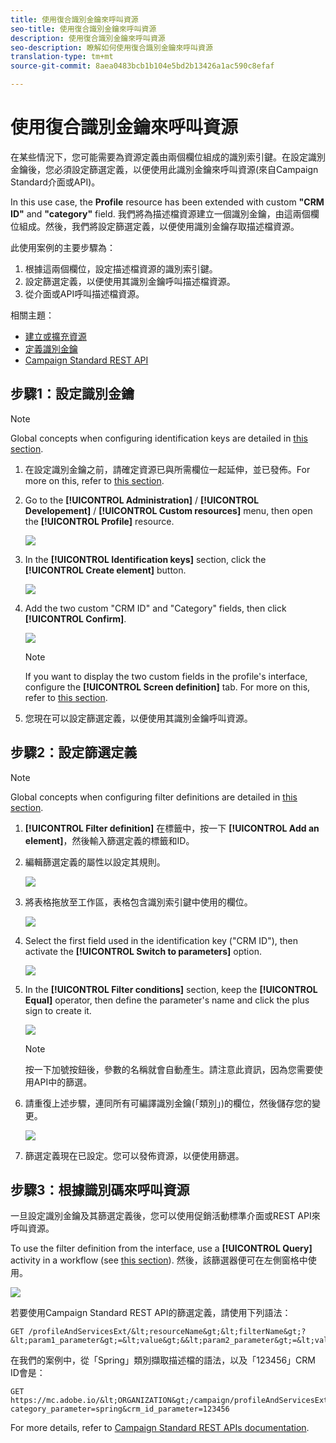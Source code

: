 ```yaml
---
title: 使用復合識別金鑰來呼叫資源
seo-title: 使用復合識別金鑰來呼叫資源
description: 使用復合識別金鑰來呼叫資源
seo-description: 瞭解如何使用復合識別金鑰來呼叫資源
translation-type: tm+mt
source-git-commit: 8aea0483bcb1b104e5bd2b13426a1ac590c8efaf

---
```



# 使用復合識別金鑰來呼叫資源

在某些情況下，您可能需要為資源定義由兩個欄位組成的識別索引鍵。在設定識別金鑰後，您必須設定篩選定義，以便使用此識別金鑰來呼叫資源(來自Campaign Standard介面或API)。

In this use case, the **Profile** resource has been extended with custom **"CRM ID"** and **"category"** field. 我們將為描述檔資源建立一個識別金鑰，由這兩個欄位組成。然後，我們將設定篩選定義，以便使用識別金鑰存取描述檔資源。

此使用案例的主要步驟為：

1. 根據這兩個欄位，設定描述檔資源的識別索引鍵。
1. 設定篩選定義，以便使用其識別金鑰呼叫描述檔資源。
1. 從介面或API呼叫描述檔資源。

相關主題：

* [建立或擴充資源](../../developing/using/creating-or-extending-the-resource.md)
* [定義識別金鑰](../../developing/using/configuring-the-resource-s-data-structure.md#defining-identification-keys)
* [Campaign Standard REST API](https://docs.campaign.adobe.com/doc/standard/en/api/ACS_API.html)

## 步驟1：設定識別金鑰

>[!NOTE]
> Global concepts when configuring identification keys are detailed in [this section](../../developing/using/configuring-the-resource-s-data-structure.md#defining-identification-keys).

1. 在設定識別金鑰之前，請確定資源已與所需欄位一起延伸，並已發佈。For more on this, refer to [this section](../../developing/using/creating-or-extending-the-resource.md).

1. Go to the **[!UICONTROL Administration]** / **[!UICONTROL Developement]** / **[!UICONTROL Custom resources]** menu, then open the **[!UICONTROL Profile]** resource.

   ![](assets/uc_idkey1.png)

1. In the **[!UICONTROL Identification keys]** section, click the **[!UICONTROL Create element]** button.

   ![](assets/uc_idkey2.png)

1. Add the two custom "CRM ID" and "Category" fields, then click **[!UICONTROL Confirm]**.

   ![](assets/uc_idkey3.png)

   >[!NOTE]
   > If you want to display the two custom fields in the profile's interface, configure the **[!UICONTROL Screen definition]** tab. For more on this, refer to [this section](../../developing/using/configuring-the-screen-definition.md).

1. 您現在可以設定篩選定義，以便使用其識別金鑰呼叫資源。

## 步驟2：設定篩選定義

>[!NOTE]
> Global concepts when configuring filter definitions are detailed in [this section](../../developing/using/configuring-filter-definition.md).

1. **[!UICONTROL Filter definition]** 在標籤中，按一下 **[!UICONTROL Add an element]**，然後輸入篩選定義的標籤和ID。

1. 編輯篩選定義的屬性以設定其規則。

   ![](assets/uc_idkey4.png)

1. 將表格拖放至工作區，表格包含識別索引鍵中使用的欄位。

   ![](assets/uc_idkey5.png)

1. Select the first field used in the identification key ("CRM ID"), then activate the **[!UICONTROL Switch to parameters]** option.

   ![](assets/uc_idkey6.png)

1. In the **[!UICONTROL Filter conditions]** section, keep the **[!UICONTROL Equal]** operator, then define the parameter's name and click the plus sign to create it.

   ![](assets/uc_idkey7.png)

   >[!NOTE]
   > 按一下加號按鈕後，參數的名稱就會自動產生。請注意此資訊，因為您需要使用API中的篩選。

1. 請重復上述步驟，連同所有可編譯識別金鑰(「類別」)的欄位，然後儲存您的變更。

   ![](assets/uc_idkey8.png)

1. 篩選定義現在已設定。您可以發佈資源，以便使用篩選。

## 步驟3：根據識別碼來呼叫資源

一旦設定識別金鑰及其篩選定義後，您可以使用促銷活動標準介面或REST API來呼叫資源。

To use the filter definition from the interface, use a **[!UICONTROL Query]** activity in a workflow (see [this section](../../automating/using/query.md)). 然後，該篩選器便可在左側窗格中使用。

![](assets/uc_idkey9.png)

若要使用Campaign Standard REST API的篩選定義，請使用下列語法：

```
GET /profileAndServicesExt/&lt;resourceName&gt;&lt;filterName&gt;?&lt;param1_parameter&gt;=&lt;value&gt;&&lt;param2_parameter&gt;=&lt;value&gt;
```

在我們的案例中，從「Spring」類別擷取描述檔的語法，以及「123456」CRM ID會是：

```
GET https://mc.adobe.io/&lt;ORGANIZATION&gt;/campaign/profileAndServicesExt/profile/identification_key?category_parameter=spring&crm_id_parameter=123456
```

For more details, refer to [Campaign Standard REST APIs documentation](https://docs.campaign.adobe.com/doc/standard/en/api/ACS_API.html#filtering).